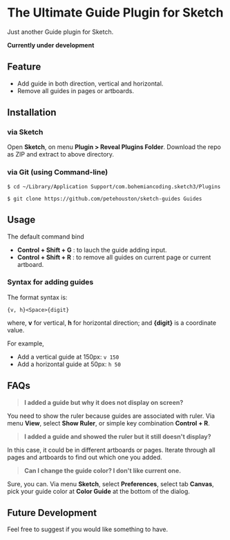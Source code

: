The Ultimate Guide Plugin for Sketch
=============

Just another Guide plugin for Sketch.

**Currently under development**

## Feature

* Add guide in both direction, vertical and horizontal.
* Remove all guides in pages or artboards.

## Installation

### via Sketch

Open **Sketch**, on menu **Plugin > Reveal Plugins Folder**.
Download the repo as ZIP and extract to above directory.

### via Git (using Command-line)

```
$ cd ~/Library/Application Support/com.bohemiancoding.sketch3/Plugins

$ git clone https://github.com/petehouston/sketch-guides Guides
```

## Usage

The default command bind

* **Control + Shift + G** : to lauch the guide adding input.
* **Control + Shift + R** : to remove all guides on current page or current artboard.

### Syntax for adding guides

The format syntax is:

```
{v, h}<Space>{digit}
```

where, **v** for vertical, **h** for horizontal direction;
and **{digit}** is a coordinate value.

For example,

* Add a vertical guide at 150px: `v 150`
* Add a horizontal guide at 50px: `h 50`

## FAQs

> **I added a guide but why it does not display on screen?**

You need to show the ruler because guides are associated with ruler.
Via menu **View**, select **Show Ruler**, or simple key combination **Control + R**.

> **I added a guide and showed the ruler but it still doesn't display?**

In this case, it could be in different artboards or pages. Iterate through all pages and artboards to find out which one you added.

> **Can I change the guide color? I don't like current one.**

Sure, you can. Via menu **Sketch**, select **Preferences**, select tab **Canvas**, pick your guide color at **Color Guide** at the bottom of the dialog.


## Future Development

Feel free to suggest if you would like something to have.
